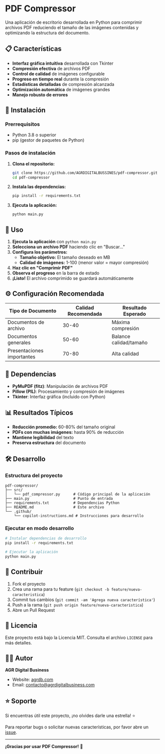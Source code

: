 # PDF Compressor

Una aplicación de escritorio desarrollada en Python para comprimir archivos PDF reduciendo el tamaño de las imágenes contenidas y optimizando la estructura del documento.

## 📋 Características

- **Interfaz gráfica intuitiva** desarrollada con Tkinter
- **Compresión efectiva** de archivos PDF
- **Control de calidad** de imágenes configurable
- **Progreso en tiempo real** durante la compresión
- **Estadísticas detalladas** de compresión alcanzada
- **Optimización automática** de imágenes grandes
- **Manejo robusto de errores**

## 🚀 Instalación

### Prerrequisitos

- Python 3.8 o superior
- pip (gestor de paquetes de Python)

### Pasos de instalación

1. **Clona el repositorio:**
   ```bash
   git clone https://github.com/AGRDIGITALBUSSINES/pdf-compressor.git
   cd pdf-compressor
   ```

2. **Instala las dependencias:**
   ```bash
   pip install -r requirements.txt
   ```

3. **Ejecuta la aplicación:**
   ```bash
   python main.py
   ```

## 🎯 Uso

1. **Ejecuta la aplicación** con `python main.py`
2. **Selecciona un archivo PDF** haciendo clic en "Buscar..."
3. **Configura los parámetros:**
   - **Tamaño objetivo:** El tamaño deseado en MB
   - **Calidad de imágenes:** 1-100 (menor valor = mayor compresión)
4. **Haz clic en "Comprimir PDF"**
5. **Observa el progreso** en la barra de estado
6. **¡Listo!** El archivo comprimido se guardará automáticamente

## ⚙️ Configuración Recomendada

| Tipo de Documento | Calidad Recomendada | Resultado Esperado |
|-------------------|--------------------|--------------------|
| Documentos de archivo | 30-40 | Máxima compresión |
| Documentos generales | 50-60 | Balance calidad/tamaño |
| Presentaciones importantes | 70-80 | Alta calidad |

## 🔧 Dependencias

- **PyMuPDF (fitz)**: Manipulación de archivos PDF
- **Pillow (PIL)**: Procesamiento y compresión de imágenes
- **Tkinter**: Interfaz gráfica (incluido con Python)

## 📊 Resultados Típicos

- **Reducción promedio:** 60-80% del tamaño original
- **PDFs con muchas imágenes:** hasta 90% de reducción
- **Mantiene legibilidad** del texto
- **Preserva estructura** del documento

## 🛠️ Desarrollo

### Estructura del proyecto

```
pdf-compressor/
├── src/
│   └── pdf_compressor.py      # Código principal de la aplicación
├── main.py                    # Punto de entrada
├── requirements.txt           # Dependencias Python
├── README.md                  # Este archivo
└── .github/
    └── copilot-instructions.md # Instrucciones para desarrollo
```

### Ejecutar en modo desarrollo

```bash
# Instalar dependencias de desarrollo
pip install -r requirements.txt

# Ejecutar la aplicación
python main.py
```

## 🤝 Contribuir

1. Fork el proyecto
2. Crea una rama para tu feature (`git checkout -b feature/nueva-caracteristica`)
3. Commit tus cambios (`git commit -am 'Agrega nueva característica'`)
4. Push a la rama (`git push origin feature/nueva-caracteristica`)
5. Abre un Pull Request

## 📝 Licencia

Este proyecto está bajo la Licencia MIT. Consulta el archivo `LICENSE` para más detalles.

## 👨‍💻 Autor

**AGR Digital Business**
- Website: [agrdb.com](https://agrdb.com)
- Email: contacto@agrdigitalbusiness.com

## ⭐ Soporte

Si encuentras útil este proyecto, ¡no olvides darle una estrella! ⭐

Para reportar bugs o solicitar nuevas características, por favor abre un [issue](https://github.com/AGRDIGITALBUSSINES/pdf-compressor/issues).

---

**¡Gracias por usar PDF Compressor!** 🚀
